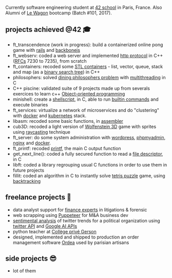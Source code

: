 Currently software engineering student at [42 school](https://github.com/42Paris) in Paris, France.
Also Alumni of [Le Wagon](https://github.com/lewagon) bootcamp (Batch #101, 2017).

## projects achieved @42 🎓
- ft_transcendence (work in progress): build a containerized online pong game with [rails](https://rubyonrails.org/) and [backbonejs](https://backbonejs.org/)
- ft_webserv: coded a web server and implemented [http protocol](https://fr.wikipedia.org/wiki/Hypertext_Transfer_Protocol) in C++ ([RFCs](https://en.wikipedia.org/wiki/List_of_RFCs) 7230 to 7235), from scratch
- ft_containers: recoded some [STL containers](https://en.cppreference.com/w/cpp/container) - list, vector, queue, stack and map (as a [binary search tree](https://fr.wikipedia.org/wiki/Arbre_binaire_de_recherche)) in C++
- philosophers: solved [dining philosophers problem](https://en.wikipedia.org/wiki/Dining_philosophers_problem) with [multithreading](https://en.wikipedia.org/wiki/Multithreading_(computer_architecture)) in C
- C++ piscine: validated suite of 9 projects made up from severals exercices to learn c++ [Object-oriented programming](https://en.wikipedia.org/wiki/Object-oriented_programming)
- minishell: create a [shellscript](https://en.wikipedia.org/wiki/Shell_script), in C, able to run [builtin commands](https://en.wikipedia.org/wiki/Shell_builtin#:~:text=In%20computing%2C%20a%20shell%20builtin,is%20no%20program%20loading%20overhead.) and execute binaries
- ft_services: virtualize a network of microservices and do "clustering" with [docker](https://www.docker.com/) and [kubernetes](https://kubernetes.io/) stack.
- libasm: recoded some basic functions, in [assembler](https://en.wikipedia.org/wiki/Assembly_language)
- cub3D: recoded a light version of [Wolfenstein 3D](https://en.wikipedia.org/wiki/Wolfenstein_3D) game with sprites using [raycasting](https://en.wikipedia.org/wiki/Ray_casting) technique
- ft_server: do some system administration with [wordpress](wordpress), [phpmyadmin](https://www.phpmyadmin.net/), [nginx](https://en.wikipedia.org/wiki/Nginx) and [docker](https://www.docker.com/).
- ft_printf: recoded [printf](https://en.wikipedia.org/wiki/Printf_format_string), the main C output function
- get_next_line(): coded a fully secured function to read a [file descriptor](https://en.wikipedia.org/wiki/File_descriptor), in C
- libft: coded a library regrouping usual C functions in order to use them in future projects
- fillit: coded an algorithm in C to instantly solve [tetris puzzle](https://fr.wikipedia.org/wiki/Tetris) game, using [backtracking](https://en.wikipedia.org/wiki/Backtracking)

## freelance projects 💸
- data analyst support for [finance experts](https://www.aeque-p.com/) in litigations & forensic 
- web scrapping using [Puppeteer](https://developers.google.com/web/tools/puppeteer) for M&A business dev
- [sentimental analysis](https://en.wikipedia.org/wiki/Sentiment_analysis) of twitter trends for a political organization using [twitter API](https://developer.twitter.com/en/docs) and [Google AI APIs](https://cloud.google.com/natural-language)
- python teacher at [Collège privé Gerson](https://www.gerson-paris.com/)
- designed, implemented and shipped to production an order management software [Ordea](https://www.ordea.co/) used by parisian artisans

## side projects 😎
- lot of them

